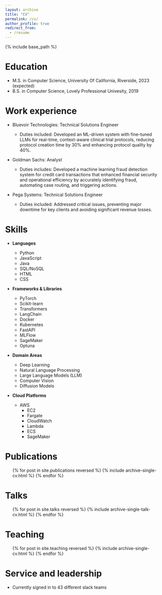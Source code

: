 ```yaml
---
layout: archive
title: "CV"
permalink: /cv/
author_profile: true
redirect_from:
  - /resume
---
```


{% include base_path %}

Education
======
* M.S. in Computer Science, University Of California, Riverside, 2023 (expected)
* B.S. in Computer Science, Lovely Professional Univesity, 2019

Work experience
======
* Bluevoir Technologies: Technical Solutions Engineer
  * Duties included: Developed an ML-driven system with fine-tuned LLMs for real-time, context-aware clinical trial protocols, reducing
protocol creation time by 30% and enhancing protocol quality by 40%.

* Goldman Sachs: Analyst
  * Duties includes: Developed a machine learning fraud detection system for credit card transactions that enhanced financial security and
operational efficiency by accurately identifying fraud, automating case routing, and triggering actions.

* Pega Systems: Technical Solutions Engineer
  * Duties included: Addressed critical issues, preventing major downtime for key clients and avoiding significant revenue losses.


  
**Skills**
======
* **Languages**
  * Python
  * JavaScript
  * Java
  * SQL/NoSQL
  * HTML
  * CSS

* **Frameworks & Libraries**
  * PyTorch
  * Scikit-learn
  * Transformers
  * LangChain
  * Docker
  * Kubernetes
  * FastAPI
  * MLFlow
  * SageMaker
  * Optuna

* **Domain Areas**
  * Deep Learning
  * Natural Language Processing
  * Large Language Models (LLM)
  * Computer Vision
  * Diffusion Models

* **Cloud Platforms**
  * AWS
    * EC2
    * Fargate
    * CloudWatch
    * Lambda
    * ECS
    * SageMaker


Publications
======
  <ul>{% for post in site.publications reversed %}
    {% include archive-single-cv.html %}
  {% endfor %}</ul>
  
Talks
======
  <ul>{% for post in site.talks reversed %}
    {% include archive-single-talk-cv.html  %}
  {% endfor %}</ul>
  
Teaching
======
  <ul>{% for post in site.teaching reversed %}
    {% include archive-single-cv.html %}
  {% endfor %}</ul>
  
Service and leadership
======
* Currently signed in to 43 different slack teams
